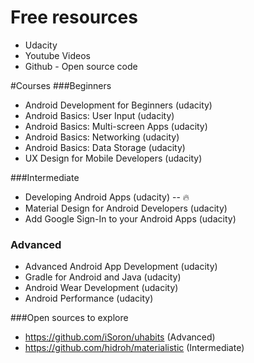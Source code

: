 
# Free resources
- Udacity
- Youtube Videos
- Github - Open source code

#Courses
###Beginners
- Android Development for Beginners (udacity)
- Android Basics: User Input (udacity)
- Android Basics: Multi-screen Apps (udacity)
- Android Basics: Networking (udacity)
- Android Basics: Data Storage (udacity)
- UX Design for Mobile Developers (udacity)

###Intermediate
- Developing Android Apps (udacity) -- :fire:
- Material Design for Android Developers (udacity)
- Add Google Sign-In to your Android Apps (udacity)

### Advanced 
- Advanced Android App Development (udacity)
- Gradle for Android and Java (udacity)
- Android Wear Development (udacity)
- Android Performance (udacity)

###Open sources to explore
- https://github.com/iSoron/uhabits (Advanced)
- https://github.com/hidroh/materialistic (Intermediate)

